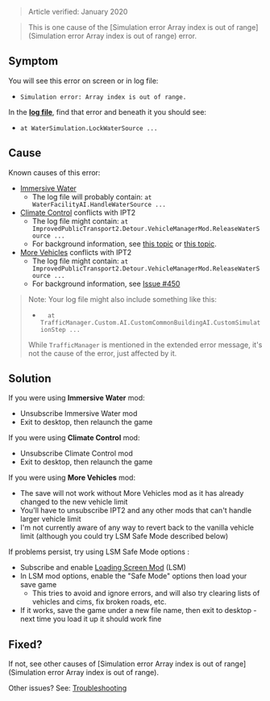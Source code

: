 > Article verified: January 2020

> This is one cause of the [Simulation error Array index is out of range](Simulation error Array index is out of range) error.

## Symptom

You will see this error on screen or in log file:

* `Simulation error: Array index is out of range.`

In the [**log file**](./Share-your-Cities-Skylines-log-file), find that error and beneath it you should see:

* `at WaterSimulation.LockWaterSource ...`

## Cause

Known causes of this error:

* [Immersive Water](https://steamcommunity.com/sharedfiles/filedetails/?id=1115699323)
    * The log file will probably contain: `at WaterFacilityAI.HandleWaterSource ...`
* [Climate Control](https://steamcommunity.com/sharedfiles/filedetails/?id=629713122) conflicts with IPT2
    * The log file might contain: `at ImprovedPublicTransport2.Detour.VehicleManagerMod.ReleaseWaterSource ...`
    * For background information, see [this topic](https://steamcommunity.com/app/255710/discussions/0/1649919326320915422/) or [this topic](https://steamcommunity.com/app/255710/discussions/0/1643166649094694336/).
* [More Vehicles](https://steamcommunity.com/sharedfiles/filedetails/?id=1764208250) conflicts with IPT2
    * The log file might contain: `at ImprovedPublicTransport2.Detour.VehicleManagerMod.ReleaseWaterSource ...`
    * For background information, see [Issue #450](https://github.com/krzychu124/Cities-Skylines-Traffic-Manager-President-Edition/issues/450)

> Note: Your log file might also include something like this:
>  
> * `  at TrafficManager.Custom.AI.CustomCommonBuildingAI.CustomSimulationStep ...`
>  
> While `TrafficManager` is mentioned in the extended error message, it's not the cause of the error, just affected by it. 

## Solution

If you were using **Immersive Water** mod:

* Unsubscribe Immersive Water mod
* Exit to desktop, then relaunch the game

If you were using **Climate Control** mod:

* Unsubscribe Climate Control mod
* Exit to desktop, then relaunch the game

If you were using **More Vehicles** mod:

* The save will not work without More Vehicles mod as it has already changed to the new vehicle limit
* You'll have to unsubscribe IPT2 and any other mods that can't handle larger vehicle limit
* I'm not currently aware of any way to revert back to the vanilla vehicle limit (although you could try LSM Safe Mode described below)

If problems persist, try using LSM Safe Mode options :

* Subscribe and enable [Loading Screen Mod](https://steamcommunity.com/sharedfiles/filedetails/?id=667342976) (LSM)
* In LSM mod options, enable the "Safe Mode" options then load your save game
    * This tries to avoid and ignore errors, and will also try clearing lists of vehicles and cims, fix broken roads, etc.
* If it works, save the game under a new file name, then exit to desktop - next time you load it up it should work fine

## Fixed?

If not, see other causes of [Simulation error Array index is out of range](Simulation error Array index is out of range).

Other issues? See: [Troubleshooting](Troubleshooting)